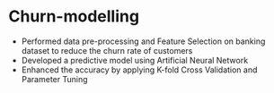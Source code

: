 # Churn-modelling
*	Performed data pre-processing and Feature Selection on banking dataset to reduce the churn rate of customers
*	Developed a predictive model using Artificial Neural Network
*	Enhanced the accuracy by applying K-fold Cross Validation and Parameter Tuning

